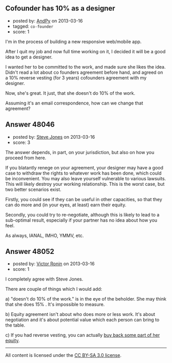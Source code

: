 ## Cofounder has 10% as a designer

- posted by: [AndPy](https://stackexchange.com/users/-1/25022-andpy) on 2013-03-16
- tagged: `co-founder`
- score: 1

I'm in the process of building a new responsive web/mobile app.

After I quit my job and now full time working on it, I decided it will be a good idea to get a designer.

I wanted her to be committed to the work, and made sure she likes the idea. Didn't read a lot about co founders agreement before hand, and agreed on a 10% reverse vesting (for 3 years) cofounders agreement with my designer. 

Now, she's great. It just, that she doesn't do 10% of the work.

Assuming it's an email correspondence, how can we change that agreement? 


## Answer 48046

- posted by: [Steve Jones](https://stackexchange.com/users/-1/12985-steve-jones) on 2013-03-16
- score: 3

The answer depends, in part, on your jurisdiction, but also on how you proceed from here.

If you blatantly renege on your agreement, your designer may have a good case to withdraw the rights to whatever work has been done, which could be inconvenient. You may also leave yourself vulnerable to various lawsuits. This will likely destroy your working relationship. This is the worst case, but two better scenarios exist.

Firstly, you could see if they can be useful in other capacities, so that they can do more and (in your eyes, at least) earn their equity.

Secondly, you could try to re-negotiate, although this is likely to lead to a sub-optimal result, especially if your partner has no idea about how you feel.

As always, IANAL, IMHO, YMMV, etc.


## Answer 48052

- posted by: [Victor Ronin](https://stackexchange.com/users/-1/21366-victor-ronin) on 2013-03-16
- score: 1

<p>I completely agree with Steve Jones.</p>

<p>There are couple of things which I would add:</p>

<p>a) "doesn't do 10% of the work." is in the eye of the beholder. She may think that she does 15% . It's impossible to measure.</p>

<p>b) Equity agreement isn't about who does more or less work. It's about negotiation and it's about potential value which each person can bring to the table.</p>

<p>c) If you had reverse vesting, you can actually <a href="http://startupdreamer.wordpress.com/2011/03/01/founders-consider-reverse-vesting-from-the-get-go/" rel="nofollow">buy back some part of her equity</a>.</p>




---

All content is licensed under the [CC BY-SA 3.0 license](https://creativecommons.org/licenses/by-sa/3.0/).
